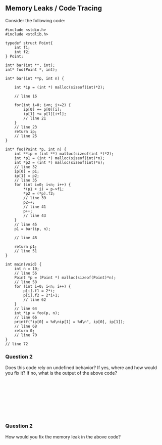 ## Memory Leaks / Code Tracing
Consider the following code:
```
#include <stdio.h>
#include <stdlib.h>

typedef struct Point{
    int f1;
    int f2;
} Point;

int* bar(int **, int);
int* foo(Point *, int);

int* bar(int **p, int n) {

    int *ip = (int *) malloc(sizeof(int)*2);
    
    // line 16

    for(int i=0; i<n; i+=2) {
        ip[0] += p[0][i];
        ip[1] += p[1][i+1];
        // line 21
    }
    // line 23
    return ip;
    // line 25
}

int* foo(Point *p, int n) {
    int **ip = (int **) malloc(sizeof(int *)*2);
    int *p1 = (int *) malloc(sizeof(int)*n);
    int *p2 = (int *) malloc(sizeof(int)*n);
    // line 32
    ip[0] = p1;
    ip[1] = p2;
    // line 35
    for (int i=0; i<n; i++) {
        *(p1 + i) = p->f1;
        *p2 = (*p).f2;
        // line 39
        p2++;
        // line 41
        p++;
        // line 43
    }
    // line 45
    p1 = bar(ip, n);
    
    // line 48
    
    return p1;
    // line 51
}

int main(void) {
    int n = 10;
    // line 56
    Point *p = (Point *) malloc(sizeof(Point)*n);
    // line 58
    for (int i=0; i<n; i++) {
        p[i].f1 = 2*i;
        p[i].f2 = 2*i+1;
        // line 62
    }
    // line 64
    int *ip = foo(p, n);
    // line 66
    printf("ip[0] = %d\nip[1] = %d\n", ip[0], ip[1]);
    // line 68
    return 0;
    // line 70
}
// line 72
```


### Question 2
Does this code rely on undefined behavior?
If yes, where and how would you fix it?
If no, what is the output of the above code?
<pre>







</pre>

### Question 2
How would you fix the memory leak in the above code?
<br><br><br>

